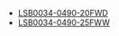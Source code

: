 * [LSB0034-0490-20FWD](lsb0034-0490-20fwd/LSB0034-0490-20FWD.md)
* [LSB0034-0490-25FWW](lsb0034-0490-25fww/LSB0034-0490-25FWW.md)
